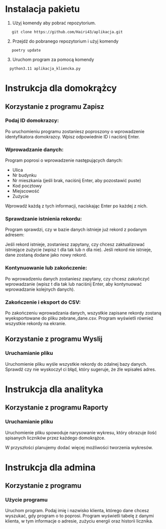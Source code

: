 # Instalacja pakietu
1. Użyj komendy aby pobrać repozytorium.
```
   git clone https://github.com/Hairi43/aplikacja.git
```
2. Przejdź do pobranego repozytorium i użyj komendy
```
   poetry update
```
3. Uruchom program za pomocą komendy
```
  python3.11 aplikacja_kliencka.py
```


# Instrukcja dla domokrążcy

## Korzystanie z programu Zapisz
### Podaj ID domokrazcy:
Po uruchomieniu programu zostaniesz poproszony o wprowadzenie identyfikatora domokrazcy. Wpisz odpowiednie ID i naciśnij Enter.

### Wprowadzanie danych:
Program poprosi o wprowadzenie następujących danych:
- Ulica
- Nr budynku
- Nr mieszkania (jeśli brak, naciśnij Enter, aby pozostawić puste)
- Kod pocztowy
- Miejscowość
- Zużycie

Wprowadź każdą z tych informacji, naciskając Enter po każdej z nich.

### Sprawdzanie istnienia rekordu:
Program sprawdzi, czy w bazie danych istnieje już rekord z podanym adresem:

Jeśli rekord istnieje, zostaniesz zapytany, czy chcesz zaktualizować istniejące zużycie (wpisz t dla tak lub n dla nie).
Jeśli rekord nie istnieje, dane zostaną dodane jako nowy rekord.
### Kontynuowanie lub zakończenie:
Po wprowadzeniu danych zostaniesz zapytany, czy chcesz zakończyć wprowadzanie (wpisz t dla tak lub naciśnij Enter, aby kontynuować wprowadzanie kolejnych danych).

### Zakończenie i eksport do CSV:
Po zakończeniu wprowadzania danych, wszystkie zapisane rekordy zostaną wyeksportowane do pliku zebrane_dane.csv. Program wyświetli również wszystkie rekordy na ekranie.

## Korzystanie z programu Wyslij

### Uruchamianie pliku
Uruchomienie pliku wyśle wszystkie rekordy do zdalnej bazy danych. Sprawdź czy nie wyskoczył ci błąd, który sugeruje, że źle wpisałeś adres.

# Instrukcja dla analityka

## Korzystanie z programu Raporty

### Uruchamianie pliku
Uruchomienie pliku spowoduje narysowanie wykresu, który obrazuje ilość spisanych liczników przez każdego domokrążce.

W przyszłości planujemy dodać więcej możliwości tworzenia wykresów.

# Instrukcja dla admina

## Korzystanie z programu 

### Użycie programu
Uruchom program.
Podaj imię i nazwisko klienta, którego dane chcesz wyszukać, gdy program o to poprosi.
Program wyświetli tabelę z danymi klienta, w tym informacje o adresie, zużyciu energii oraz historii licznika.  
